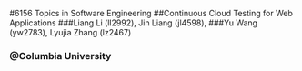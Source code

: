 #6156 Topics in Software Engineering
##Continuous Cloud Testing for Web Applications
###Liang Li (ll2992), Jin Liang (jl4598),
###Yu Wang (yw2783), Lyujia Zhang (lz2467)
### @Columbia University
